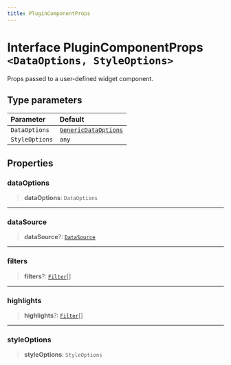```yaml
---
title: PluginComponentProps
---
```


# Interface PluginComponentProps <Badge type="alpha" text="Alpha" />`<DataOptions, StyleOptions>`

Props passed to a user-defined widget component.

## Type parameters

| Parameter | Default |
| :------ | :------ |
| `DataOptions` | [`GenericDataOptions`](../type-aliases/type-alias.GenericDataOptions.md) |
| `StyleOptions` | `any` |

## Properties

### dataOptions

> **dataOptions**: `DataOptions`

***

### dataSource

> **dataSource**?: [`DataSource`](../../sdk-data/type-aliases/type-alias.DataSource.md)

***

### filters

> **filters**?: [`Filter`](../../sdk-data/interfaces/interface.Filter.md)[]

***

### highlights

> **highlights**?: [`Filter`](../../sdk-data/interfaces/interface.Filter.md)[]

***

### styleOptions

> **styleOptions**: `StyleOptions`
